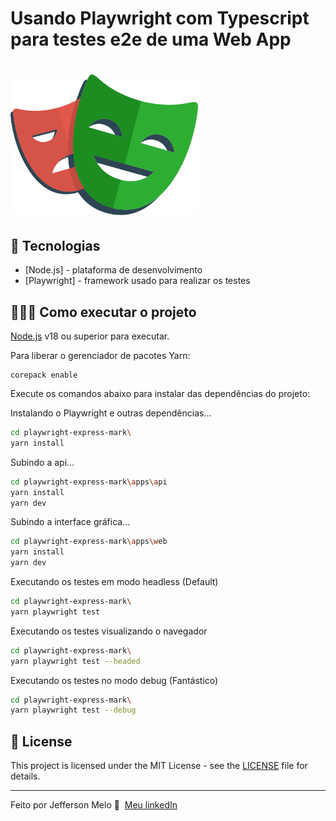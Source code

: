 # Usando Playwright com Typescript para testes e2e de uma Web App

<h1 align="left">
    <img src=".github/images/playwright-logo.svg" width="300px">
</h1>

## 🚀 Tecnologias

- [Node.js] - plataforma de desenvolvimento
- [Playwright] - framework usado para realizar os testes

## 👨🏻‍💻 Como executar o projeto

[Node.js](https://nodejs.org/) v18 ou superior para executar.

Para liberar o gerenciador de pacotes Yarn:

```
corepack enable
```

Execute os comandos abaixo para instalar das dependências do projeto:

Instalando o Playwright e outras dependências...
```sh
cd playwright-express-mark\
yarn install
```

Subindo a api...

```sh
cd playwright-express-mark\apps\api
yarn install
yarn dev
```

Subindo a interface gráfica...
```sh
cd playwright-express-mark\apps\web
yarn install
yarn dev
```

Executando os testes em modo headless (Default)
```sh
cd playwright-express-mark\
yarn playwright test 
```

Executando os testes visualizando o navegador
```sh
cd playwright-express-mark\
yarn playwright test --headed
```

Executando os testes no modo debug (Fantástico)
```sh
cd playwright-express-mark\
yarn playwright test --debug
```

## 📝 License

This project is licensed under the MIT License - see the [LICENSE](LICENSE) file for details.

---

Feito por Jefferson Melo 👋 &nbsp;[Meu linkedIn](https://www.linkedin.com/in/jeffersonmelo8/)
